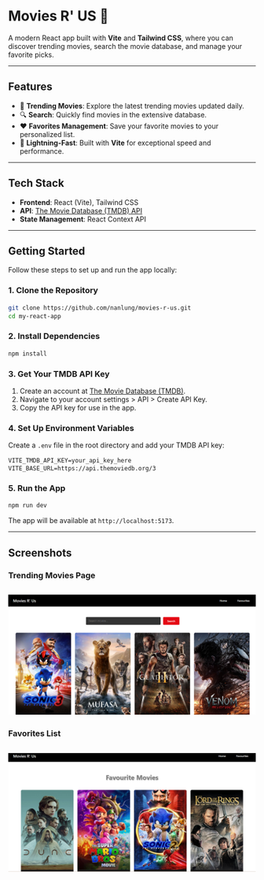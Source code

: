 # **Movies R' US 🎥**

A modern React app built with **Vite** and **Tailwind CSS**, where you can discover trending movies, search the movie database, and manage your favorite picks.

---

## **Features**

- 🌟 **Trending Movies**: Explore the latest trending movies updated daily.
- 🔍 **Search**: Quickly find movies in the extensive database.
- ❤️ **Favorites Management**: Save your favorite movies to your personalized list.
- 🚀 **Lightning-Fast**: Built with **Vite** for exceptional speed and performance.

---

## **Tech Stack**

- **Frontend**: React (Vite), Tailwind CSS
- **API**: [The Movie Database (TMDB) API](https://www.themoviedb.org/)
- **State Management**: React Context API

---

## **Getting Started**

Follow these steps to set up and run the app locally:

### **1. Clone the Repository**

```bash
git clone https://github.com/nanlung/movies-r-us.git
cd my-react-app
```

### **2. Install Dependencies**

```bash
npm install
```

### **3. Get Your TMDB API Key**

1. Create an account at [The Movie Database (TMDB)](https://www.themoviedb.org/).
2. Navigate to your account settings > API > Create API Key.
3. Copy the API key for use in the app.

### **4. Set Up Environment Variables**

Create a `.env` file in the root directory and add your TMDB API key:

```env
VITE_TMDB_API_KEY=your_api_key_here
VITE_BASE_URL=https://api.themoviedb.org/3
```

### **5. Run the App**

```bash
npm run dev
```

The app will be available at `http://localhost:5173`.

---

## **Screenshots**

### Trending Movies Page

## ![Trending Movies Page](./public/screenshots/trending-page.png)

### Favorites List

## ![Favorites List](./public/screenshots/favourites-page.png)
